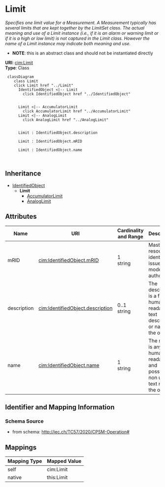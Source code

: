 # Limit


_Specifies one limit value for a Measurement. A Measurement typically has several limits that are kept together by the LimitSet class. The actual meaning and use of a Limit instance (i.e., if it is an alarm or warning limit or if it is a high or low limit) is not captured in the Limit class. However the name of a Limit instance may indicate both meaning and use._




* __NOTE__: this is an abstract class and should not be instantiated directly


**URI**: [cim:Limit](http://iec.ch/TC57/CIM100#Limit)<br />
**Type**: Class




```mermaid
 classDiagram
    class Limit
    click Limit href "../Limit"
      IdentifiedObject <|-- Limit
        click IdentifiedObject href "../IdentifiedObject"
      

      Limit <|-- AccumulatorLimit
        click AccumulatorLimit href "../AccumulatorLimit"
      Limit <|-- AnalogLimit
        click AnalogLimit href "../AnalogLimit"
      
      
      Limit : IdentifiedObject.description
        
      Limit : IdentifiedObject.mRID
        
      Limit : IdentifiedObject.name
        
      
```





## Inheritance
* [IdentifiedObject](IdentifiedObject.md)
    * **Limit**
        * [AccumulatorLimit](AccumulatorLimit.md)
        * [AnalogLimit](AnalogLimit.md)



## Attributes


| Name | URI | Cardinality and Range | Description | Inheritance |
| ---  | --- | --- | --- | --- |
| mRID | [cim:IdentifiedObject.mRID](http://iec.ch/TC57/CIM100#IdentifiedObject.mRID) | 1 <br />  string  | Master resource identifier issued by a model authority | [IdentifiedObject](IdentifiedObject.md) |
| description | [cim:IdentifiedObject.description](http://iec.ch/TC57/CIM100#IdentifiedObject.description) | 0..1 <br />  string  | The description is a free human readable text describing or naming the object | [IdentifiedObject](IdentifiedObject.md) |
| name | [cim:IdentifiedObject.name](http://iec.ch/TC57/CIM100#IdentifiedObject.name) | 1 <br />  string  | The name is any free human readable and possibly non unique text naming the o... | [IdentifiedObject](IdentifiedObject.md) |









## Identifier and Mapping Information







### Schema Source


* from schema: http://iec.ch/TC57/2020/CPSM-Operation#





## Mappings

| Mapping Type | Mapped Value |
| ---  | ---  |
| self | cim:Limit |
| native | this:Limit |




